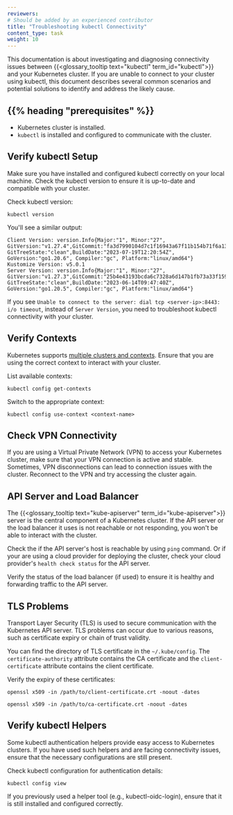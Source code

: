 ```yaml
---
reviewers:
# Should be added by an experienced contributor
title: "Troubleshooting kubectl Connectivity"
content_type: task
weight: 10
---
```


<!-- overview -->

This documentation is about investigating and diagnosing connectivity issues between
{{<glossary_tooltip text="kubectl" term_id="kubectl">}} and your Kubernetes cluster.
If you are unable to connect to your cluster using kubectl, this document describes
several common scenarios and potential solutions to identify and address the likely
cause.

<!-- body -->

## {{% heading "prerequisites" %}}

* Kubernetes cluster is installed.
* `kubectl` is installed and configured to communicate with the cluster.

## Verify kubectl Setup

Make sure you have installed and configured kubectl correctly on your local machine.
Check the kubectl version to ensure it is up-to-date and compatible with your cluster.

Check kubectl version:

```shell
kubectl version
```

You'll see a similar output:

```shell
Client Version: version.Info{Major:"1", Minor:"27", GitVersion:"v1.27.4",GitCommit:"fa3d7990104d7c1f16943a67f11b154b71f6a132", GitTreeState:"clean",BuildDate:"2023-07-19T12:20:54Z", GoVersion:"go1.20.6", Compiler:"gc", Platform:"linux/amd64"}
Kustomize Version: v5.0.1
Server Version: version.Info{Major:"1", Minor:"27", GitVersion:"v1.27.3",GitCommit:"25b4e43193bcda6c7328a6d147b1fb73a33f1598", GitTreeState:"clean",BuildDate:"2023-06-14T09:47:40Z", GoVersion:"go1.20.5", Compiler:"gc", Platform:"linux/amd64"}

```

If you see `Unable to connect to the server: dial tcp <server-ip>:8443: i/o timeout`,
instead of `Server Version`, you need to troubleshoot kubectl connectivity with your cluster.

## Verify Contexts

Kubernetes supports [multiple clusters and contexts](/docs/tasks/access-application-cluster/configure-access-multiple-clusters/).
Ensure that you are using the correct context to interact with your cluster.

List available contexts:

```shell
kubectl config get-contexts
```

Switch to the appropriate context:

```shell
kubectl config use-context <context-name>
```

## Check VPN Connectivity

If you are using a Virtual Private Network (VPN) to access your Kubernetes cluster,
make sure that your VPN connection is active and stable. Sometimes, VPN disconnections
can lead to connection issues with the cluster. Reconnect to the VPN and try accessing
the cluster again.

## API Server and Load Balancer

The {{<glossary_tooltip text="kube-apiserver" term_id="kube-apiserver">}} server is the
central component of a Kubernetes cluster. If the API server or the load balancer it uses
is not reachable or not responding, you won't be able to interact with the cluster.

Check the if the API server's host is reachable by using `ping` command. Or if your are
using a cloud provider for deploying the cluster, check your cloud provider's
`health check status` for the API server.

Verify the status of the load balancer (if used) to ensure it is healthy and forwarding
traffic to the API server.

## TLS Problems

Transport Layer Security (TLS) is used to secure communication with the Kubernetes
API server. TLS problems can occur due to various reasons, such as certificate expiry or
chain of trust validity.

You can find the directory of TLS certificate in the `~/.kube/config`. The
`certificate-authority` attribute contains the CA certificate and the `client-certificate`
attribute contains the client certificate.

Verify the expiry of these certificates:

```shell
openssl x509 -in /path/to/client-certificate.crt -noout -dates
```

```shell
openssl x509 -in /path/to/ca-certificate.crt -noout -dates

```

## Verify kubectl Helpers

Some kubectl authentication helpers provide easy access to Kubernetes clusters. If you
have used such helpers and are facing connectivity issues, ensure that the necessary
configurations are still present.

Check kubectl configuration for authentication details:

```shell
kubectl config view
```

If you previously used a helper tool (e.g., kubectl-oidc-login), ensure that it is still
installed and configured correctly.